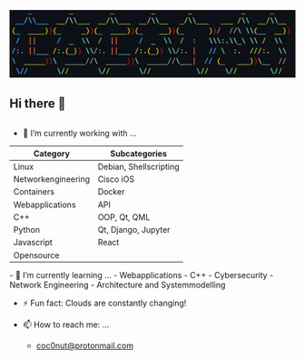 
![banner](image.png)

## Hi there 👋

<div style="display: flex; flex-direction: column;">
  <div>

- 🔭 I’m currently working with ...
  
| Category           | Subcategories          |
|--------------------|------------------------|
| Linux              | Debian, Shellscripting |
| Networkengineering | Cisco iOS              |
| Containers         | Docker                 |
| Webapplications    | API                    |
| C++                | OOP, Qt, QML           |
| Python             | Qt, Django, Jupyter    |
| Javascript         | React                  |
| Opensource         |                        |
  </div>
  <div>
- 🌱 I’m currently learning ...
  - Webapplications 
  - C++ 
  - Cybersecurity 
  - Network Engineering
  - Architecture and Systemmodelling
  </div>
</div>

- ⚡ Fun fact: Clouds are constantly changing!

- 📫 How to reach me: ...
  - coc0nut@protonmail.com
 
<!--
**coc0nut/coc0nut** is a ✨ _special_ ✨ repository because its `README.md` (this file) appears on your GitHub profile.

Here are some ideas to get you started:


- 👯 I’m looking to collaborate on ...
- 🤔 I’m looking for help with ...
- 💬 Ask me about ...

- 😄 Pronouns: ...

-->
